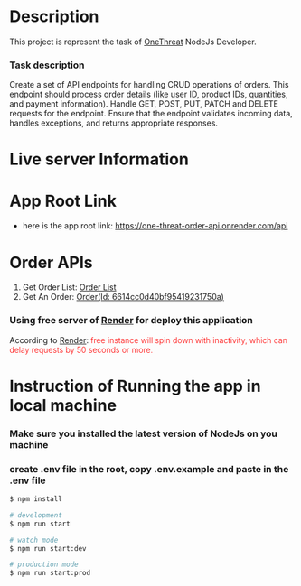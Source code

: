 # Description

This project is represent the task of <a href="https://www.onethreadapp.com/"  target="_blank">OneThreat</a> NodeJs Developer.

### Task description

Create a set of API endpoints for handling CRUD operations of orders. This endpoint
should process order details (like user ID, product IDs, quantities, and payment information).
Handle GET, POST, PUT, PATCH and DELETE requests for the endpoint. Ensure that the
endpoint validates incoming data, handles exceptions, and returns appropriate responses.

# Live server Information

# App Root Link

- here is the app root link: <a href="https://one-threat-order-api.onrender.com/api" target="_blank">https://one-threat-order-api.onrender.com/api</a>

# Order APIs

1. Get Order List: <a href="https://one-threat-order-api.onrender.com/api/orders" target="_blank">Order List</a>
2. Get An Order: <a href="https://one-threat-order-api.onrender.com/api/orders/6614cc0d40bf95419231750a" target="_blank">Order(Id: 6614cc0d40bf95419231750a)</a>

### Using free server of <a href="https://render.com/" target="_blank">Render</a> for deploy this application

<p>According to <a href="https://render.com/" target="_blank">Render</a>: <span style="color:red;font-weight:300">free instance will spin down with inactivity, which can delay requests by 50 seconds or more.</span></p>

# Instruction of Running the app in local machine

### Make sure you installed the latest version of NodeJs on you machine

### create .env file in the root, copy .env.example and paste in the .env file

```bash
$ npm install
```

```bash
# development
$ npm run start

# watch mode
$ npm run start:dev

# production mode
$ npm run start:prod
```
